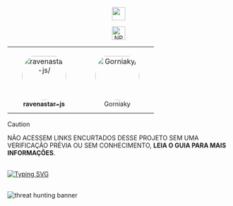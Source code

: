 <p align="center">
<a href="https://www.npmjs.com/package/ravenastar" target="_blank"><img src="https://img.shields.io/badge/-ravenastar-c40404?style=flat-square&labelColor=c40404&logo=npm&logoColor=white&link=https://www.npmjs.com/package/ravenastar" height="30" /></a>
<p align="center">
<a href="https://www.npmjs.com/package/ravenastar" target="_blank"><img alt="NPM Version" src="https://img.shields.io/npm/v/ravenastar?style=flat-square&logo=npm&labelColor=c40404&color=c40404" height="30" ></a>

<table align="center">
<tr> 
    <td align="center" style="word-wrap: break-word; width: 150.0; height: 150.0">
        <a href=https://github.com/ravenastar-js>
            <img src=https://avatars.githubusercontent.com/u/31909648?v=4 width="100;"  style="border-radius:50%;align-items:center;justify-content:center;overflow:hidden;padding-top:10px" alt=ravenastar-js/>
            <br />
            <sub style="font-size:14px"><b>ravenastar-js</b></sub>
        </a>
    </td>
    <td align="center" style="word-wrap: break-word; width: 150.0; height: 150.0">
        <a href=https://github.com/Gorniaky>
            <img src=https://avatars.githubusercontent.com/u/30408913?v=4 width="100;"  style="border-radius:50%;align-items:center;justify-content:center;overflow:hidden;padding-top:10px" alt=Gorniaky/>
            <br />
            <sub style="font-size:14px">Gorniaky</b></sub>
        </a>
    </td>
</tr>
</table>
</p>

> [!CAUTION]
> NÃO ACESSEM LINKS ENCURTADOS DESSE PROJETO SEM UMA VERIFICAÇÃO PRÉVIA OU SEM CONHECIMENTO, **LEIA O GUIA PARA MAIS INFORMAÇÕES**.
<br>
<a href="https://github.com/ravenastar-js/shortlinks-scams/wiki"><img src="https://readme-typing-svg.demolab.com?font=Fira+Code&weight=500&size=22&duration=999&pause=3000&color=57F287&multiline=true&random=false&width=460&lines=%E2%9E%A4+CLIQUE+AQUI++PARA+ACESSAR+O+GUIA" alt="Typing SVG" /></a>
<br><br>




![threat hunting banner](https://i.imgur.com/nEjoL90.jpg)
